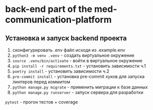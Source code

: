 # back-end part of the med-communication-platform

## Установка и запуск backend проекта

1) сконфигурировать .env файл исходя из .example.env
2) `python3 -m venv .venv` - создать виртуальное окружение
3) `source .venv/bin/activate` - войти в виртуальное окружение
4) `pip install -r requirements.txt` - установить зависимости ч.1
5) `poetry install` - установить зависимости ч.2
6) `pre-commit install` - установка pre-commit хуков для запуска линтеров перед коммитом
7) `python manage.py migrate` - применить миграции к базе данных
8) `python manage.py runserver` - запуск сервера для разработки

 `pytest` - прогон тестов + coverage

